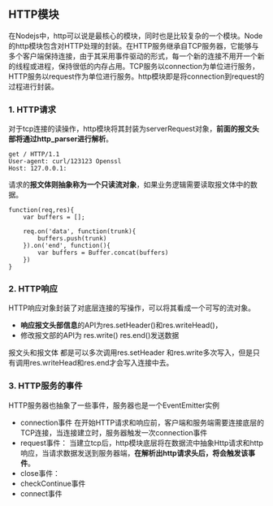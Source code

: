 ## HTTP模块

在Nodejs中，http可以说是最核心的模块，同时也是比较复杂的一个模块。Node的http模块包含对HTTP处理的封装。在HTTP服务继承自TCP服务器，它能够与多个客户端保持连接，由于其采用事件驱动的形式，每一个新的连接不用开一个新的线程或进程，保持很低的内存占用。TCP服务以connection为单位进行服务，HTTP服务以request作为单位进行服务。http模块即是将connection到request的过程进行封装。

### 1. HTTP请求

对于tcp连接的读操作，http模块将其封装为serverRequest对象，**前面的报文头部将通过http_parser进行解析**。

~~~~~~~~
get / HTTP/1.1
User-agent: curl/123123 Openssl
Host: 127.0.0.1:
~~~~~~~~

请求的**报文体则抽象称为一个只读流对象**，如果业务逻辑需要读取报文体中的数据。

~~~~~~~
function(req,res){
    var buffers = [];
    
    req.on('data', function(trunk){
        buffers.push(trunk)
    }).on('end', function(){
        var buffers = Buffer.concat(buffers)
    })  
}

~~~~~~~

### 2. HTTP响应 

HTTP响应对象封装了对底层连接的写操作，可以将其看成一个可写的流对象。

- **响应报文头部信息**的API为res.setHeader()和res.writeHead()，
- 修改报文部的API为 res.write()  res.end()发送数据

报文头和报文体 都是可以多次调用res.setHeader 和res.write多次写入，但是只有调用res.writeHead和res.end才会写入连接中去。

### 3. HTTP服务的事件  

HTTP服务器也抽象了一些事件，服务器也是一个EventEmitter实例

- connection事件   在开始HTTP请求和响应前，客户端和服务端需要连接底层的TCP连接，当连接建立时，服务器触发一次connection事件
- request事件：  当建立tcp后，http模块底层将在数据流中抽象Http请求和http响应，当请求数据发送到服务器端，**在解析出http请求头后，将会触发该事件**。
- close事件： 
- checkContinue事件
- connect事件












